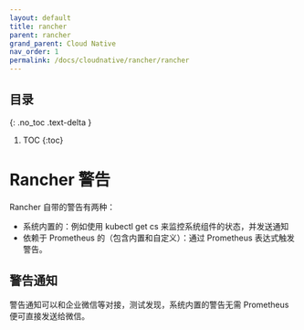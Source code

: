 ```yaml
---
layout: default
title: rancher
parent: rancher
grand_parent: Cloud Native
nav_order: 1
permalink: /docs/cloudnative/rancher/rancher
---
```


## 目录
{: .no_toc .text-delta }

1. TOC
{:toc}

# Rancher 警告

Rancher 自带的警告有两种：

- 系统内置的：例如使用 kubectl get cs 来监控系统组件的状态，并发送通知
- 依赖于 Prometheus 的（包含内置和自定义）：通过 Prometheus 表达式触发警告。



## 警告通知

警告通知可以和企业微信等对接，测试发现，系统内置的警告无需 Prometheus 便可直接发送给微信。





 



